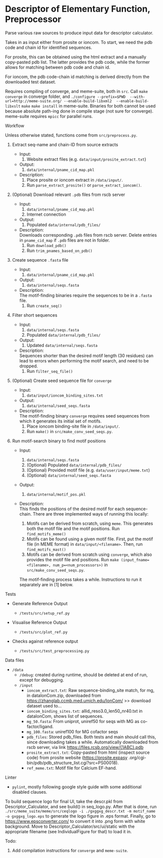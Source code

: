 # Descriptor of Elementary Function, Preprocessor

Parse various raw sources to produce input data for descriptor calculator. 

Takes in as input either from prosite or ioncom. To start, we need the pdb code
 and chain id for identified sequences. 

For prosite, this can be obtained using the html extract and a manually 
copy-pasted pdb list. The latter provides the pdb code, while the former 
allows for matching between pdb code and chain id. 

For ioncom, the pdb code-chain id matching is derived directly from the 
downloaded test dataset. 

Requires compiling of converge, and meme-suite, both in `src`. Call `make 
converge` in converge folder, and `./configure --prefix=$PWD 
--with-url=http://meme-suite.org/ --enable-build-libxml2 
--enable-build-libxslt` `make` `make install` in meme-suite. Binaries for 
both cannot be used because absolute path-ing done in compile stage (not sure
 for converge). meme-suite requires `mpicc` for parallel runs. 

Workflow

Unless otherwise stated, functions come from `src/preprocess.py`.

1. Extract seq-name and chain-ID from source extracts<br>
    - Input: <br>
        1. Website extract files (e.g. `data/input/prosite_extract.txt`)<br>
    - Output: <br>
        1. `data/internal/pname_cid_map.pkl`<br>
    - Description: <br>
        1. Place prosite or ioncom extract in `/data/input/`. <br>
        2. Run `parse_extract_prosite()` or `parse_extract_ioncom()`.

2. (Optional) Download relevant `.pdb` files from rscb server<br>
    - Input: <br>
        1. `data/internal/pname_cid_map.pkl`<br>
        2. Internet connection<br>
    - Output: <br>
        1. Populated `data/internal/pdb_files/`<br>
    - Description: <br>
        Downloads corresponding `.pdb` files from rscb server. Delete entries
         in `pname_cid_map` if `.pdb` files are not in folder.
        1. Run `download_pdb()`
        2. Run `trim_pnames_based_on_pdb()`
        
3. Create sequence `.fasta` file
    - Input: <br>
        1. `data/internal/pname_cid_map.pkl`<br>
    - Output: <br>
        1. `data/internal/seqs.fasta`<br>
    - Description: <br>
         The motif-finding binaries require the sequences to be in a `.fasta`
          file. 
        1. Run `create_seq()`

4. Filter short sequences
    - Input: <br>
        1. `data/internal/seqs.fasta`<br>
        2. Populated `data/internal/pdb_files/`<br>
    - Output: <br>
        1. Updated `data/internal/seqs.fasta`<br>
    - Description: <br>
        Sequences shorter than the desired motif length (30 residues) can lead
        to errors when performing the motif search, and need to be dropped.
        1. Run `filter_seq_file()`
         
5. (Optional) Create seed sequence file for `converge`
    - Input: <br>
        1. `data/input/ioncom_binding_sites.txt`<br>
    - Output: <br>
        1. `data/internal/seed_seqs.fasta`<br>
    - Description: <br>
        The motif-finding binary `converge` requires seed sequences from 
        which it generates its initial set of motifs.
        1. Place ioncom binding-site file in `/data/input/`. <br>
        2. Run `make()` in `src/make_conv_seed_seqs.py`.<br>
        
5. Run motif-search binary to find motif positions<br>
    - Input: <br>
        1. `data/internal/seqs.fasta`<br>
        2. (Optional) Populated `data/internal/pdb_files/`<br>
        3. (Optional) Provided motif file (e.g. `data/user/input/meme.txt`)
        4. (Optional) `data/internal/seed_seqs.fasta`<br>
    - Output: <br>
        1. `data/internal/motif_pos.pkl`<br>
    - Description: <br>
        This finds the positions of the desired motif for each sequence-chain. 
        There are three implemented ways of running this locally:
        1. Motifs can be derived from scratch, using `meme`. This 
        generates both the motif file and the motif positions. Run 
        `find_motifs_meme()`
        2. Motifs can be found using a given motif file. First, put the motif 
        file (in MEME format) in `data/input/<filename>`. Then, run 
        `find_motifs_mast()`
        3. Motifs can be derived from scratch using `converge`, which also 
        provides the motif file and positions. Run `make
          (input_fname=<filename>, num_p=<num_processors>)` in 
          `src/make_conv_seed_seqs.py`.<br>
          
        The motif-finding process takes a while. Instructions to run it 
        separately are in [1] below. 

Tests
- Generate Reference Output
    - `/tests/src/setup_ref.py`

- Visualise Reference Output
    - `/tests/src/plot_ref.py`

- Checks against reference output
    - `/tests/src/test_preprocessing.py`

Data files
- `/data`
    - `/debug`: created during runtime, should be deleted at end of run, 
            except for debugging.
    - `/input`
        - `ioncom_extract.txt`: Raw sequence-binding_site match, for mg, in 
        dataIonCom.zip, downloaded from 
        https://zhanglab.ccmb.med.umich.edu/IonCom/ >> 
        download dataset used to...
        - `ioncom_binding_sites.txt`: allid_reso3.0_len50_nr40.txt in 
        dataIonCom, shows list of sequences.
        - `mg_50.fasta`: From uniprot, uniref50 for seqs with MG as 
        co-factor/ligand.
        - `mg_100.fasta`: uniref100 for MG cofactor seqs
        - `pdb_files`: Stored pdb_files. Both tests and main should call this,
        since downloading takes a while. Automatically downloaded from rscb 
        server, via link https://files.rcsb.org/view/{1ABC}.pdb
        - `prosite_extract.txt`: Copy-pasted from html (inspect source 
        code) from prosite website (https://prosite.expasy
        .org/cgi-bin/pdb/pdb_structure_list.cgi?src=PS00018).
        - `ref_meme.txt`: Motif file for Calcium EF-hand. 

Linter
- `pylint`, mostly following google style guide with some additional disabled
 clauses. 
 
To build sequence logo for final UI, take the descr.pkl from
 Descriptor_Calculator, and see build() in seq_logo.py. After that is done, run 
 `./src/meme_suite/meme/src/ceqlogo -i ./gxggxg_descr.txt -m motif_name 
 -o gxggxg_logo.eps` to generate the logo figure in .eps format. Finally, go to 
 https://www.epsconverter.com/ to convert it into .png form with white
  background. Move to Descriptor_Calculator/src/ui/static with the
   appropriate filename (see IndividualFigure for that) to load it in. 
 
 Todo:
 1. Add compilation instructions for `converge` and `meme-suite`. 